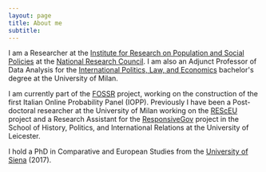 ```yaml
---
layout: page
title: About me
subtitle:
---
```





I am a Researcher at the [Institute for Research on Population and Social Policies](https://www.irpps.cnr.it) at the [National Research Council](https://www.cnr.it). I am also an Adjunct Professor of Data Analysis for the [International Politics, Law, and Economics](https://iple.cdl.unimi.it/en) bachelor's degree at the University of Milan.

I am currently part of the [FOSSR](https://www.fossr.eu) project, working on the construction of the first Italian Online Probability Panel (IOPP). Previously I have been a Post-doctoral researcher at the University of Milan working on the [REScEU](https://www.fossr.eu) project and a Research Assistant for the [ResponsiveGov](https://www.sciencespo.fr/centre-etudes-europeennes/en/responsivegov-eu/advisory-board/) project in the School of History, Politics, and International Relations at the University of Leicester.

I hold a PhD in Comparative and European Studies from the [University of Siena](https://www.unisi.it) (2017).


